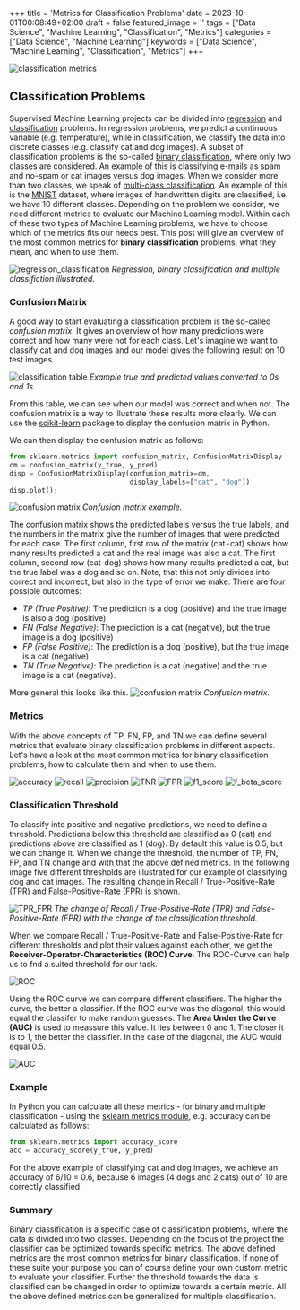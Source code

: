 +++
title = 'Metrics for Classification Problems'
date = 2023-10-01T00:08:49+02:00
draft = false
featured_image = ''
tags = ["Data Science", "Machine Learning", "Classification", "Metrics"]
categories = ["Data Science", "Machine Learning"]
keywords = ["Data Science", "Machine Learning", "Classification", "Metrics"]
+++

![classification metrics](/images/20230920_classification_metrics/classification_metrics.gif)

## Classification Problems

Supervised Machine Learning projects can be divided into [regression](https://en.wikipedia.org/wiki/Regression_analysis) and [classification](https://en.wikipedia.org/wiki/Statistical_classification) problems. In regression problems, we predict a continuous variable (e.g. temperature), while in classification, we classify the data into discrete classes (e.g. classify cat and dog images). A subset of classification problems is the so-called [binary classification](https://en.wikipedia.org/wiki/Binary_classification), where only two classes are considered. An example of this is classifying e-mails as spam and no-spam or cat images versus dog images. When we consider more than two classes, we speak of [multi-class classification](https://en.wikipedia.org/wiki/Multiclass_classification). An example of this is the [MNIST](https://en.wikipedia.org/wiki/MNIST_database) dataset, where images of handwritten digits are classified, i.e. we have 10 different classes. Depending on the problem we consider, we need different metrics to evaluate our Machine Learning model. Within each of these two types of Machine Learning problems, we have to choose which of the metrics fits our needs best. This post will give an overview of the most common metrics for **binary classification** problems, what they mean, and when to use them.

![regression_classification](/images/20230920_classification_metrics/regression_classification.gif "Regression, binary classification and multiple classifiction illustrated.")
*Regression, binary classification and multiple classifiction illustrated.*

### Confusion Matrix
A good way to start evaluating a classification problem is the so-called *confusion matrix*. It gives an overview of how many predictions were correct and how many were not for each class. Let's imagine we want to classify cat and dog images and our model gives the following result on 10 test images. 

![classification table](/images/20230920_classification_metrics/cats_dogs.gif "Example true and predicted values.")
*Example true and predicted values converted to 0s and 1s.*

From this table, we can see when our model was correct and when not. The confusion matrix is a way to illustrate these results more clearly. We can use the [scikit-learn](https://scikit-learn.org/stable/modules/generated/sklearn.metrics.confusion_matrix.html) package to display the confusion matrix in Python. 

We can then display the confusion matrix as follows:

```Python
from sklearn.metrics import confusion_matrix, ConfusionMatrixDisplay
cm = confusion_matrix(y_true, y_pred)
disp = ConfusionMatrixDisplay(confusion_matrix=cm,
                              display_labels=["cat", "dog"])
disp.plot();
```

![confusion matrix](/images/20230920_classification_metrics/confusion_matrix.jpg "Confusion matrix.")
*Confusion matrix example.*

The confusion matrix shows the predicted labels versus the true labels, and the numbers in the matrix give the number of images that were predicted for each case. The first column, first row of the matrix (cat - cat) shows how many results predicted a cat and the real image was also a cat. The first column, second row (cat-dog) shows how many results predicted a cat, but the true label was a dog and so on. Note, that this not only divides into correct and incorrect, but also in the type of error we make. There are four possible outcomes:

* *TP (True Positive)*: The prediction is a dog (positive) and the true image is also a dog (positive)
* *FN (False Negative)*: The prediction is a cat (negative), but the true image is a dog (positive)
* *FP (False Positive)*: The prediction is a dog (positive), but the true image is a cat (negative)
* *TN (True Negative)*: The prediction is a cat (negative) and the true image is a cat (negative).

More general this looks like this.
![confusion matrix](/images/20230920_classification_metrics/confusion_matrix2.jpg "Confusion matrix.")
*Confusion matrix.*

### Metrics
With the above concepts of TP, FN, FP, and TN we can define several metrics that evaluate binary classification problems in different aspects. Let's have a look at the most common metrics for binary classification problems, how to calculate them and when to use them.


![accuracy](/images/20230920_classification_metrics/accuracy.jpg "Accuracy.")
![recall](/images/20230920_classification_metrics/recall.jpg "Recall.")
![precision](/images/20230920_classification_metrics/precision.jpg "Precision.")
![TNR](/images/20230920_classification_metrics/true_negative_rate.jpg "True Negative Rate.")
![FPR](/images/20230920_classification_metrics/false_positive_rate.jpg "f-beta-score")
![f1_score](/images/20230920_classification_metrics/f1score.jpg "f-1-score.")
![f_beta_score](/images/20230920_classification_metrics/fbetascore.jpg "f-beta-score.")

### Classification Threshold

To classify into positive and negative predictions, we need to define a threshold. Predictions below this threshold are classified as 0 (cat) and predictions above are classified as 1 (dog). By default this value is 0.5, but we can change it. When we change the threshold, the number of TP, FN, FP, and TN change and with that the above defined metrics. In the following image five different thresholds are illustrated for our example of classifying dog and cat images. The resulting change in Recall / True-Positive-Rate (TPR) and False-Positive-Rate (FPR) is shown.

![TPR_FPR](/images/20230920_classification_metrics/tpr_fpr.gif "TPR-FPR.")
*The change of Recall / True-Positive-Rate (TPR) and False-Positive-Rate (FPR) with the change of the classification threshold.*

When we compare Recall / True-Positive-Rate and False-Positive-Rate for different thresholds and plot their values against each other, we get the **Receiver-Operator-Characteristics (ROC) Curve**. The ROC-Curve can help us to fnd a suited threshold for our task.

![ROC](/images/20230920_classification_metrics/roc.jpg "ROC.")

Using the ROC curve we can compare different classifiers. The higher the curve, the better a classifier. If the ROC curve was the diagonal, this would equal the classifer to make random guesses. The **Area Under the Curve (AUC)** is used to meassure this value. It lies between 0 and 1. The closer it is to 1, the better the classifier. In the case of the diagonal, the AUC would equal 0.5.


![AUC](/images/20230920_classification_metrics/auc.jpg "AUC.")

### Example

In Python you can calculate all these metrics - for binary and multiple classification - using the [sklearn metrics module](https://scikit-learn.org/stable/modules/model_evaluation.html), e.g. accuracy can be calculated as follows:

```Python
from sklearn.metrics import accuracy_score
acc = accuracy_score(y_true, y_pred)
```

For the above example of classifying cat and dog images, we achieve an accuracy of 6/10 = 0.6, because 6 images (4 dogs and 2 cats) out of 10 are correctly classified.

### Summary

Binary classification is a specific case of classification problems, where the data is divided into two classes. Depending on the focus of the project the classifier can be optimized towards specific metrics. The above defined metrics are the most common metrics for binary classification. If none of these suite your purpose you can of course define your own custom metric to evaluate your classifier. Further the threshold towards the data is classified can be changed in order to optimize towards a certain metric. All the above defined metrics can be generalized for multiple classification.

